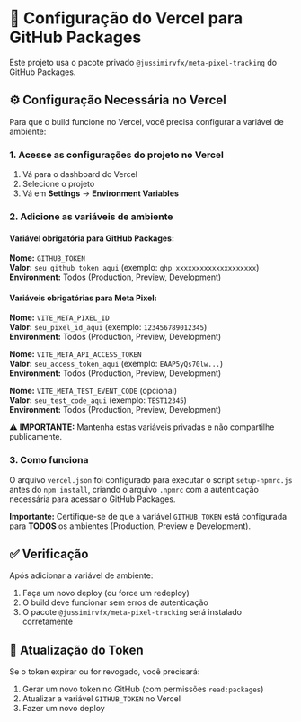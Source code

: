 # 🔧 Configuração do Vercel para GitHub Packages

Este projeto usa o pacote privado `@jussimirvfx/meta-pixel-tracking` do GitHub Packages.

## ⚙️ Configuração Necessária no Vercel

Para que o build funcione no Vercel, você precisa configurar a variável de ambiente:

### 1. Acesse as configurações do projeto no Vercel

1. Vá para o dashboard do Vercel
2. Selecione o projeto
3. Vá em **Settings** → **Environment Variables**

### 2. Adicione as variáveis de ambiente

#### Variável obrigatória para GitHub Packages:

**Nome:** `GITHUB_TOKEN`  
**Valor:** `seu_github_token_aqui` (exemplo: `ghp_xxxxxxxxxxxxxxxxxxxx`)  
**Environment:** Todos (Production, Preview, Development)

#### Variáveis obrigatórias para Meta Pixel:

**Nome:** `VITE_META_PIXEL_ID`  
**Valor:** `seu_pixel_id_aqui` (exemplo: `123456789012345`)  
**Environment:** Todos (Production, Preview, Development)

**Nome:** `VITE_META_API_ACCESS_TOKEN`  
**Valor:** `seu_access_token_aqui` (exemplo: `EAAP5yQs70lw...`)  
**Environment:** Todos (Production, Preview, Development)

**Nome:** `VITE_META_TEST_EVENT_CODE` (opcional)  
**Valor:** `seu_test_code_aqui` (exemplo: `TEST12345`)  
**Environment:** Todos (Production, Preview, Development)

⚠️ **IMPORTANTE:** Mantenha estas variáveis privadas e não compartilhe publicamente.

### 3. Como funciona

O arquivo `vercel.json` foi configurado para executar o script `setup-npmrc.js` antes do `npm install`, criando o arquivo `.npmrc` com a autenticação necessária para acessar o GitHub Packages.

**Importante:** Certifique-se de que a variável `GITHUB_TOKEN` está configurada para **TODOS** os ambientes (Production, Preview e Development).

## ✅ Verificação

Após adicionar a variável de ambiente:
1. Faça um novo deploy (ou force um redeploy)
2. O build deve funcionar sem erros de autenticação
3. O pacote `@jussimirvfx/meta-pixel-tracking` será instalado corretamente

## 🔄 Atualização do Token

Se o token expirar ou for revogado, você precisará:
1. Gerar um novo token no GitHub (com permissões `read:packages`)
2. Atualizar a variável `GITHUB_TOKEN` no Vercel
3. Fazer um novo deploy

